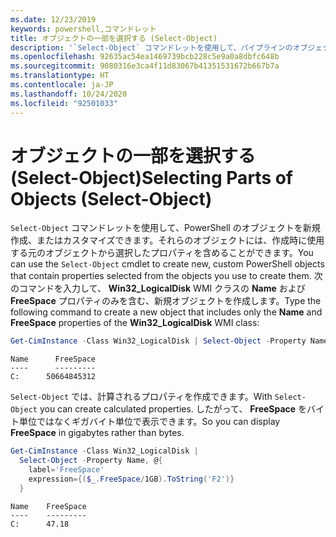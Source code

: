 ```yaml
---
ms.date: 12/23/2019
keywords: powershell,コマンドレット
title: オブジェクトの一部を選択する (Select-Object)
description: '`Select-Object` コマンドレットを使用して、パイプラインのオブジェクトから選択したプロパティが含まれるカスタム PowerShell オブジェクトを新しく作成することができます。'
ms.openlocfilehash: 92635ac54ea1469739bcb228c5e9a0a8dbfc648b
ms.sourcegitcommit: 9080316e3ca4f11d83067b41351531672b667b7a
ms.translationtype: HT
ms.contentlocale: ja-JP
ms.lasthandoff: 10/24/2020
ms.locfileid: "92501033"
---
```

# <a name="selecting-parts-of-objects-select-object"></a><span data-ttu-id="0eea4-104">オブジェクトの一部を選択する (Select-Object)</span><span class="sxs-lookup"><span data-stu-id="0eea4-104">Selecting Parts of Objects (Select-Object)</span></span>

<span data-ttu-id="0eea4-105">`Select-Object` コマンドレットを使用して、PowerShell のオブジェクトを新規作成、またはカスタマイズできます。それらのオブジェクトには、作成時に使用する元のオブジェクトから選択したプロパティを含めることができます。</span><span class="sxs-lookup"><span data-stu-id="0eea4-105">You can use the `Select-Object` cmdlet to create new, custom PowerShell objects that contain properties selected from the objects you use to create them.</span></span> <span data-ttu-id="0eea4-106">次のコマンドを入力して、 **Win32_LogicalDisk** WMI クラスの **Name** および **FreeSpace** プロパティのみを含む、新規オブジェクトを作成します。</span><span class="sxs-lookup"><span data-stu-id="0eea4-106">Type the following command to create a new object that includes only the **Name** and **FreeSpace** properties of the **Win32_LogicalDisk** WMI class:</span></span>

```powershell
Get-CimInstance -Class Win32_LogicalDisk | Select-Object -Property Name,FreeSpace
```

```Output
Name      FreeSpace
----      ---------
C:      50664845312
```

<span data-ttu-id="0eea4-107">`Select-Object` では、計算されるプロパティを作成できます。</span><span class="sxs-lookup"><span data-stu-id="0eea4-107">With `Select-Object` you can create calculated properties.</span></span> <span data-ttu-id="0eea4-108">したがって、 **FreeSpace** をバイト単位ではなくギガバイト単位で表示できます。</span><span class="sxs-lookup"><span data-stu-id="0eea4-108">So you can display **FreeSpace** in gigabytes rather than bytes.</span></span>

```powershell
Get-CimInstance -Class Win32_LogicalDisk |
  Select-Object -Property Name, @{
    label='FreeSpace'
    expression={($_.FreeSpace/1GB).ToString('F2')}
  }
```

```Output
Name    FreeSpace
----    ---------
C:      47.18
```
